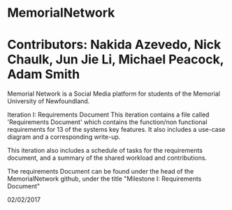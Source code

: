 # MemorialNetwork
# Contributors: Nakida Azevedo, Nick Chaulk, Jun Jie Li, Michael Peacock, Adam Smith

Memorial Network is a Social Media platform for students of the Memorial University of Newfoundland. 

Iteration I: Requirements Document
This iteration contains a file called 'Requirements Document' which contains the function/non functional requirements for 13 of the systems key features. It also includes a use-case diagram and a corresponding write-up. 

This iteration also includes a schedule of tasks for the requirements document, and a summary of the shared workload and contributions. 

The requirements Document can be found under the head of the MemorialNetwork github, under the title "Milestone I: Requirements Document"

02/02/2017
